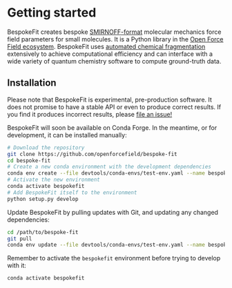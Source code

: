 # Getting started

BespokeFit creates bespoke [SMIRNOFF-format] molecular mechanics force field parameters for small molecules. It is a Python library in the [Open Force Field ecosystem]. BespokeFit uses [automated chemical fragmentation] extensively to achieve computational efficiency and can interface with a wide variety of quantum chemistry software to compute ground-truth data.

[Open Force Field ecosystem]: https://openforcefield.org/software/#core-infrastructure
[SMIRNOFF-format]: https://openforcefield.github.io/standards/standards/smirnoff/
[automated chemical fragmentation]: https://fragmenter.readthedocs.io/en/latest/

## Installation

Please note that BespokeFit is experimental, pre-production software. It does not promise to have a stable API or even to produce correct results. If you find it produces incorrect results, please [file an issue!]

BespokeFit will soon be available on Conda Forge. In the meantime, or for development, it can be installed manually:

```sh
# Download the repository
git clone https://github.com/openforcefield/bespoke-fit
cd bespoke-fit
# Create a new conda environment with the development dependencies
conda env create --file devtools/conda-envs/test-env.yaml --name bespokefit
# Activate the new environment
conda activate bespokefit
# Add BespokeFit itself to the environment
python setup.py develop
```

Update BespokeFit by pulling updates with Git, and updating any changed dependencies:

```sh
cd /path/to/bespoke-fit
git pull
conda env update --file devtools/conda-envs/test-env.yaml --name bespokefit 
```

Remember to activate the `bespokefit` environment before trying to develop with it:

```sh
conda activate bespokefit
```

[file an issue!]: https://github.com/openforcefield/bespoke-fit/issues/new/choose
